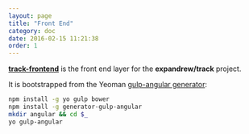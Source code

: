 ```yaml
---
layout: page
title: "Front End"
category: doc
date: 2016-02-15 11:21:38
order: 1
---
```


[**track-frontend**](http://github.com/expandrew/track-frontend) is the front end layer for the **expandrew/track** project.

It is bootstrapped from the Yeoman [gulp-angular generator](https://github.com/Swiip/generator-gulp-angular):

~~~bash
npm install -g yo gulp bower
npm install -g generator-gulp-angular
mkdir angular && cd $_
yo gulp-angular
~~~


